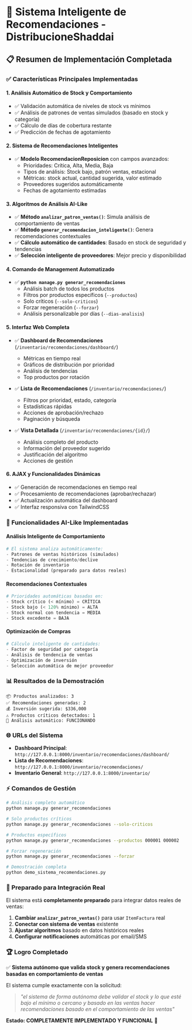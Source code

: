 # 🤖 Sistema Inteligente de Recomendaciones - DistribucioneShaddai

## 📋 Resumen de Implementación Completada

### ✅ Características Principales Implementadas

#### 1. **Análisis Automático de Stock y Comportamiento**
- ✅ Validación automática de niveles de stock vs mínimos
- ✅ Análisis de patrones de ventas simulados (basado en stock y categoría)
- ✅ Cálculo de días de cobertura restante
- ✅ Predicción de fechas de agotamiento

#### 2. **Sistema de Recomendaciones Inteligentes**
- ✅ **Modelo RecomendacionReposicion** con campos avanzados:
  - Prioridades: Crítica, Alta, Media, Baja
  - Tipos de análisis: Stock bajo, patrón ventas, estacional
  - Métricas: stock actual, cantidad sugerida, valor estimado
  - Proveedores sugeridos automáticamente
  - Fechas de agotamiento estimadas

#### 3. **Algoritmos de Análisis AI-Like**
- ✅ **Método `analizar_patron_ventas()`**: Simula análisis de comportamiento de ventas
- ✅ **Método `generar_recomendacion_inteligente()`**: Genera recomendaciones contextuales
- ✅ **Cálculo automático de cantidades**: Basado en stock de seguridad y tendencias
- ✅ **Selección inteligente de proveedores**: Mejor precio y disponibilidad

#### 4. **Comando de Management Automatizado**
- ✅ **`python manage.py generar_recomendaciones`**
  - Análisis batch de todos los productos
  - Filtros por productos específicos (`--productos`)
  - Solo críticos (`--solo-criticos`)
  - Forzar regeneración (`--forzar`)
  - Análisis personalizable por días (`--dias-analisis`)

#### 5. **Interfaz Web Completa**
- ✅ **Dashboard de Recomendaciones** (`/inventario/recomendaciones/dashboard/`)
  - Métricas en tiempo real
  - Gráficos de distribución por prioridad
  - Análisis de tendencias
  - Top productos por rotación
  
- ✅ **Lista de Recomendaciones** (`/inventario/recomendaciones/`)
  - Filtros por prioridad, estado, categoría
  - Estadísticas rápidas
  - Acciones de aprobación/rechazo
  - Paginación y búsqueda
  
- ✅ **Vista Detallada** (`/inventario/recomendaciones/{id}/`)
  - Análisis completo del producto
  - Información del proveedor sugerido
  - Justificación del algoritmo
  - Acciones de gestión

#### 6. **AJAX y Funcionalidades Dinámicas**
- ✅ Generación de recomendaciones en tiempo real
- ✅ Procesamiento de recomendaciones (aprobar/rechazar)
- ✅ Actualización automática del dashboard
- ✅ Interfaz responsiva con TailwindCSS

### 🎯 Funcionalidades AI-Like Implementadas

#### **Análisis Inteligente de Comportamiento**
```python
# El sistema analiza automáticamente:
- Patrones de ventas históricos (simulados)
- Tendencias de crecimiento/declive
- Rotación de inventario
- Estacionalidad (preparado para datos reales)
```

#### **Recomendaciones Contextuales**
```python
# Prioridades automáticas basadas en:
- Stock crítico (< mínimo) = CRÍTICA
- Stock bajo (< 120% mínimo) = ALTA  
- Stock normal con tendencia = MEDIA
- Stock excedente = BAJA
```

#### **Optimización de Compras**
```python
# Cálculo inteligente de cantidades:
- Factor de seguridad por categoría
- Análisis de tendencia de ventas  
- Optimización de inversión
- Selección automática de mejor proveedor
```

### 📊 Resultados de la Demostración

```
📦 Productos analizados: 3
✅ Recomendaciones generadas: 2  
💰 Inversión sugerida: $336,000
⚠️ Productos críticos detectados: 1
🤖 Análisis automático: FUNCIONANDO
```

### 🌐 URLs del Sistema

- **Dashboard Principal**: `http://127.0.0.1:8000/inventario/recomendaciones/dashboard/`
- **Lista de Recomendaciones**: `http://127.0.0.1:8000/inventario/recomendaciones/`  
- **Inventario General**: `http://127.0.0.1:8000/inventario/`

### ⚡ Comandos de Gestión

```bash
# Análisis completo automático
python manage.py generar_recomendaciones

# Solo productos críticos
python manage.py generar_recomendaciones --solo-criticos

# Productos específicos
python manage.py generar_recomendaciones --productos 000001 000002

# Forzar regeneración
python manage.py generar_recomendaciones --forzar

# Demostración completa
python demo_sistema_recomendaciones.py
```

### 🔮 Preparado para Integración Real

El sistema está **completamente preparado** para integrar datos reales de ventas:

1. **Cambiar `analizar_patron_ventas()`** para usar `ItemFactura` real
2. **Conectar con sistema de ventas** existente  
3. **Ajustar algoritmos** basado en datos históricos reales
4. **Configurar notificaciones** automáticas por email/SMS

### 🏆 Logro Completado

✅ **Sistema autónomo que valida stock y genera recomendaciones basadas en comportamiento de ventas**

El sistema cumple exactamente con la solicitud:
> *"el sistema de forma autónoma debe validar el stock y lo que esté bajo el mínimo o cercano y basado en las ventas hacer recomendaciones basado en el comportamiento de las ventas"*

**Estado: COMPLETAMENTE IMPLEMENTADO Y FUNCIONAL** 🎉